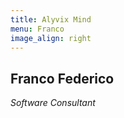 ```yaml
---
title: Alyvix Mind
menu: Franco
image_align: right
---
```


## **Franco** Federico
*Software Consultant*

<a href="https://twitter.com/franckeffe" target="_blank"><i class="fa fa-twitter fa-3x"></i></a>
<a href="https://it.linkedin.com/in/franco-federico-b361b49" target="_blank"><i class="fa fa-linkedin-square fa-3x"></i></a>
